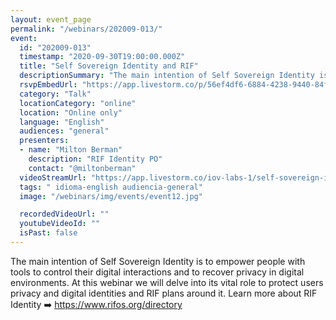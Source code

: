 ```yaml
---
layout: event_page
permalink: "/webinars/202009-013/"
event:
  id: "202009-013"
  timestamp: "2020-09-30T19:00:00.000Z"
  title: "Self Sovereign Identity and RIF"
  descriptionSummary: "The main intention of Self Sovereign Identity is to empower people with tools to control their digital interactions and to recover privacy …"
  rsvpEmbedUrl: "https://app.livestorm.co/p/56ef4df6-6884-4238-9440-84f8c75408a1/form"
  category: "Talk"
  locationCategory: "online"
  location: "Online only"
  language: "English"
  audiences: "general"
  presenters:
  - name: "Milton Berman"
    description: "RIF Identity PO"
    contact: "@miltonberman"
  videoStreamUrl: "https://app.livestorm.co/iov-labs-1/self-sovereign-identity-and-rif"
  tags: " idioma-english audiencia-general"
  image: "/webinars/img/events/event12.jpg"

  recordedVideoUrl: ""
  youtubeVideoId: ""
  isPast: false
---
```



The main intention of Self Sovereign Identity is to empower people with tools to control their digital interactions and to recover privacy in digital environments.
At this webinar we will delve into its vital role to protect users privacy and digital identities and RIF plans around it.
Learn more about RIF Identity ➡️ https://www.rifos.org/directory

